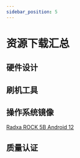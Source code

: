 ```yaml
---
sidebar_position: 5
---
```


# 资源下载汇总

## 硬件设计

## 刷机工具

## 操作系统镜像

[Radxa ROCK 5B Android 12](https://github.com/radxa/manifests/releases/tag/Rock-android12-20230315)

## 质量认证
